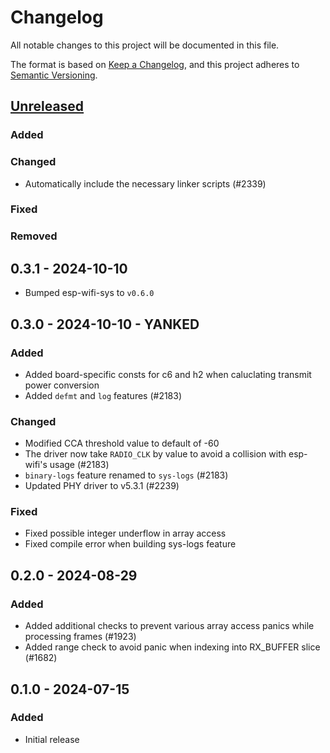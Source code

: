 # Changelog

All notable changes to this project will be documented in this file.

The format is based on [Keep a Changelog](https://keepachangelog.com/en/1.0.0/),
and this project adheres to [Semantic Versioning](https://semver.org/spec/v2.0.0.html).

## [Unreleased]

### Added

### Changed

- Automatically include the necessary linker scripts (#2339)

### Fixed

### Removed

## 0.3.1 - 2024-10-10

- Bumped esp-wifi-sys to `v0.6.0`

## 0.3.0 - 2024-10-10 - YANKED

### Added

- Added board-specific consts for c6 and h2 when caluclating transmit power conversion
- Added `defmt` and `log` features (#2183)

### Changed

- Modified CCA threshold value to default of -60
- The driver now take `RADIO_CLK` by value to avoid a collision with esp-wifi's usage (#2183)
- `binary-logs` feature renamed to `sys-logs` (#2183)
- Updated PHY driver to v5.3.1 (#2239)

### Fixed

- Fixed possible integer underflow in array access
- Fixed compile error when building sys-logs feature

## 0.2.0 - 2024-08-29

### Added

- Added additional checks to prevent various array access panics while processing frames (#1923)
- Added range check to avoid panic when indexing into RX_BUFFER slice (#1682)

## 0.1.0 - 2024-07-15

### Added

- Initial release

[Unreleased]: https://github.com/esp-rs/esp-hal/commits/main/esp-ieee802154?since=2024-10-10
